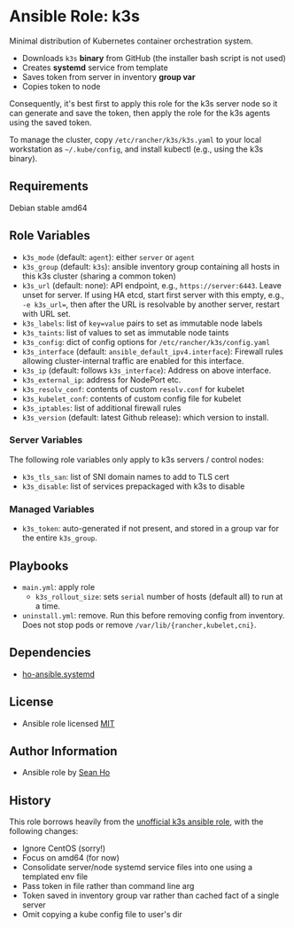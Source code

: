 # Ansible Role: k3s
Minimal distribution of Kubernetes container orchestration system.

+ Downloads `k3s` **binary** from GitHub
  (the installer bash script is not used)
+ Creates **systemd** service from template
+ Saves token from server in inventory **group var**
+ Copies token to node

Consequently, it's best first to apply this role for the k3s server node
so it can generate and save the token, then apply the role for the k3s 
agents using the saved token.

To manage the cluster, copy `/etc/rancher/k3s/k3s.yaml` to your local
workstation as `~/.kube/config`, and install kubectl (e.g., using the
k3s binary).

## Requirements
Debian stable amd64

## Role Variables
+ `k3s_mode` (default: `agent`): either `server` or `agent`
+ `k3s_group` (default: `k3s`): ansible inventory group
  containing all hosts in this k3s cluster (sharing a common token)
+ `k3s_url` (default: none): API endpoint, e.g., `https://server:6443`.
  Leave unset for server.
  If using HA etcd, start first server with this empty, e.g., `-e k3s_url=`,
  then after the URL is resolvable by another server, restart with URL set.
+ `k3s_labels`: list of `key=value` pairs to set as immutable node labels
+ `k3s_taints`: list of values to set as immutable node taints
+ `k3s_config`: dict of config options for `/etc/rancher/k3s/config.yaml`
+ `k3s_interface` (default: `ansible_default_ipv4.interface`): 
  Firewall rules allowing cluster-internal traffic are enabled for this 
  interface.
+ `k3s_ip` (default: follows `k3s_interface`): Address on above interface.
+ `k3s_external_ip`: address for NodePort etc.
+ `k3s_resolv_conf`: contents of custom `resolv.conf` for kubelet
+ `k3s_kubelet_conf`: contents of custom config file for kubelet
+ `k3s_iptables`: list of additional firewall rules
+ `k3s_version` (default: latest Github release): which version to install.

### Server Variables
The following role variables only apply to k3s servers / control nodes:

+ `k3s_tls_san`: list of SNI domain names to add to TLS cert
+ `k3s_disable`: list of services prepackaged with k3s to disable

### Managed Variables
+ `k3s_token`: auto-generated if not present, and stored in a group var
  for the entire `k3s_group`.

## Playbooks
+ `main.yml`: apply role
  + `k3s_rollout_size`: sets `serial` number of hosts (default all) to run at a time.
+ `uninstall.yml`: remove. Run this before removing config from inventory.
  Does not stop pods or remove `/var/lib/{rancher,kubelet,cni}`.

## Dependencies
+ [ho-ansible.systemd](https://github.com/ho-ansible/systemd)

## License
+ Ansible role licensed [MIT](LICENSE)

## Author Information
+ Ansible role by [Sean Ho](https://github.com/ho-ansible/)

## History
This role borrows heavily from the [unofficial k3s ansible role](https://github.com/rancher/k3s/tree/master/contrib/ansible),
with the following changes:
+ Ignore CentOS (sorry!)
+ Focus on amd64 (for now)
+ Consolidate server/node systemd service files into one using a templated env file
+ Pass token in file rather than command line arg
+ Token saved in inventory group var rather than cached fact of a single server
+ Omit copying a kube config file to user's dir
